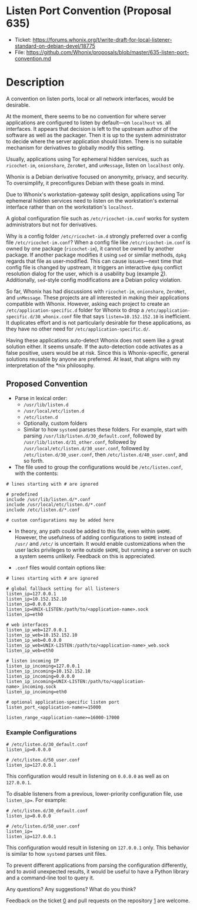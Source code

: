 # Listen Port Convention (Proposal 635)

- Ticket: https://forums.whonix.org/t/write-draft-for-local-listener-standard-on-debian-devel/18775
- File: https://github.com/Whonix/proposals/blob/master/635-listen-port-convention.md

# Description

A convention on listen ports, local or all network interfaces, would be desirable.

At the moment, there seems to be no convention for where server applications are configured to listen by default—on `localhost` vs. all interfaces. It appears that decision is left to the upstream author of the software as well as the packager. Then it is up to the system administrator to decide where the server application should listen. There is no suitable mechanism for derivatives to globally modify this setting.

Usually, applications using Tor ephemeral hidden services, such as `ricochet-im`, `onionshare`, `ZeroNet`, and `unMessage`, listen on `localhost` only.

Whonix is a Debian derivative focused on anonymity, privacy, and security. To oversimplify, it preconfigures Debian with these goals in mind.

Due to Whonix's workstation-gateway split design, applications using Tor ephemeral hidden services need to listen on the workstation's external interface rather than on the workstation's `localhost`.

A global configuration file such as `/etc/ricochet-im.conf` works for system administrators but not for derivatives.

Why is a config folder `/etc/ricochet-im.d` strongly preferred over a config file `/etc/ricochet-im.conf`? When a config file like `/etc/ricochet-im.conf` is owned by one package (`ricochet-im`), it cannot be owned by another package. If another package modifies it using `sed` or similar methods, `dpkg` regards that file as user-modified. This can cause issues—next time that config file is changed by upstream, it triggers an interactive `dpkg` conflict resolution dialog for the user, which is a usability bug (example [2]). Additionally, `sed`-style config modifications are a Debian policy violation.

So far, Whonix has had discussions with `ricochet-im`, `onionshare`, `ZeroNet`, and `unMessage`. These projects are all interested in making their applications compatible with Whonix. However, asking each project to create an `/etc/application-specific.d` folder for Whonix to drop a `/etc/application-specific.d/30_whonix.conf` file that says `listen=10.152.152.10` is inefficient. It duplicates effort and is not particularly desirable for these applications, as they have no other need for `/etc/application-specific.d/`.

Having these applications auto-detect Whonix does not seem like a great solution either. It seems unsafe. If the auto-detection code activates as a false positive, users would be at risk. Since this is Whonix-specific, general solutions reusable by anyone are preferred. At least, that aligns with my interpretation of the *nix philosophy.

## Proposed Convention

* Parse in lexical order:
  * `/usr/lib/listen.d`
  * `/usr/local/etc/listen.d`
  * `/etc/listen.d`
  * Optionally, custom folders
  * Similar to how `systemd` parses these folders. For example, start with parsing `/usr/lib/listen.d/30_default.conf`, followed by `/usr/lib/listen.d/31_other.conf`, followed by `/usr/local/etc/listen.d/30_user.conf`, followed by `/etc/listen.d/30_user.conf`, then `/etc/listen.d/40_user.conf`, and so forth.
* The file used to group the configurations would be `/etc/listen.conf`, with the contents:

```
# lines starting with # are ignored

# predefined
include /usr/lib/listen.d/*.conf
include /usr/local/etc/listen.d/*.conf
include /etc/listen.d/*.conf

# custom configurations may be added here
```

* In theory, any path could be added to this file, even within `$HOME`. However, the usefulness of adding configurations to `$HOME` instead of `/usr/` and `/etc/` is uncertain. It would enable customizations when the user lacks privileges to write outside `$HOME`, but running a server on such a system seems unlikely. Feedback on this is appreciated.

* `.conf` files would contain options like:

```
# lines starting with # are ignored

# global fallback setting for all listeners
listen_ip=127.0.0.1
listen_ip=10.152.152.10
listen_ip=0.0.0.0
listen_ip=UNIX-LISTEN:/path/to/<application-name>.sock
listen_ip=eth0

# web interfaces
listen_ip_web=127.0.0.1
listen_ip_web=10.152.152.10
listen_ip_web=0.0.0.0
listen_ip_web=UNIX-LISTEN:/path/to/<application-name>_web.sock
listen_ip_web=eth0

# listen incoming IP
listen_ip_incoming=127.0.0.1
listen_ip_incoming=10.152.152.10
listen_ip_incoming=0.0.0.0
listen_ip_incoming=UNIX-LISTEN:/path/to/<application-name>_incoming.sock
listen_ip_incoming=eth0

# optional application-specific listen port
listen_port_<application-name>=15000

listen_range_<application-name>=16000-17000
```

### Example Configurations

```
# /etc/listen.d/30_default.conf
listen_ip=0.0.0.0

# /etc/listen.d/50_user.conf
listen_ip=127.0.0.1
```

This configuration would result in listening on `0.0.0.0` as well as on `127.0.0.1`.

To disable listeners from a previous, lower-priority configuration file, use `listen_ip=`. For example:

```
# /etc/listen.d/30_default.conf
listen_ip=0.0.0.0

# /etc/listen.d/50_user.conf
listen_ip=
listen_ip=127.0.0.1
```

This configuration would result in listening on `127.0.0.1` only. This behavior is similar to how `systemd` parses unit files.

To prevent different applications from parsing the configuration differently, and to avoid unexpected results, it would be useful to have a Python library and a command-line tool to query it.

Any questions? Any suggestions? What do you think?

Feedback on the ticket [0] and pull requests on the repository [1] are welcome.

[0]: https://forums.whonix.org/t/write-draft-for-local-listener-standard-on-debian-devel/18775
[1]: https://github.com/Whonix/proposals/blob/master/635-listen-port-convention.md
[2]: https://www.kicksecure.com/wiki/Configuration_Files#dpkg_interactive_conflict_resolution_dialog
